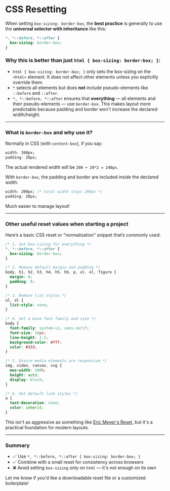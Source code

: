 
# CSS Resetting

When setting `box-sizing: border-box`, the **best practice** is generally to use the **universal selector with inheritance** like this:

```css
*, *::before, *::after {
  box-sizing: border-box;
}
```

### Why this is better than just `html { box-sizing: border-box; }`:

* `html { box-sizing: border-box; }` only sets the box-sizing on the `<html>` element. It does not affect other elements unless you explicitly override them.
* `*` selects all elements but does **not** include pseudo-elements like `::before` and `::after`.
* `*, *::before, *::after` ensures that **everything** — all elements and their pseudo-elements — use `border-box`. This makes layout more predictable because padding and border won't increase the declared width/height.

---

### What is `border-box` and why use it?

Normally in CSS (with `content-box`), if you say:

```css
width: 200px;
padding: 20px;
```

The actual rendered width will be `200 + 20*2 = 240px`.

With `border-box`, the padding and border are included *inside* the declared width:

```css
width: 200px; /* total width stays 200px */
padding: 20px;
```

Much easier to manage layout!

---

### Other useful reset values when starting a project

Here’s a basic CSS reset or "normalization" snippet that’s commonly used:

```css
/* 1. Set box-sizing for everything */
*, *::before, *::after {
  box-sizing: border-box;
}

/* 2. Remove default margin and padding */
body, h1, h2, h3, h4, h5, h6, p, ul, ol, figure {
  margin: 0;
  padding: 0;
}

/* 3. Remove list styles */
ul, ol {
  list-style: none;
}

/* 4. Set a base font family and size */
body {
  font-family: system-ui, sans-serif;
  font-size: 16px;
  line-height: 1.5;
  background-color: #fff;
  color: #333;
}

/* 5. Ensure media elements are responsive */
img, video, canvas, svg {
  max-width: 100%;
  height: auto;
  display: block;
}

/* 6. Set default link styles */
a {
  text-decoration: none;
  color: inherit;
}
```

This isn't as aggressive as something like [Eric Meyer's Reset](https://meyerweb.com/eric/tools/css/reset/), but it's a practical foundation for modern layouts.

---

### Summary

* ✅ Use `*, *::before, *::after { box-sizing: border-box; }`
* ✅ Combine with a small reset for consistency across browsers
* ❌ Avoid setting `box-sizing` only on `html` — it's not enough on its own

Let me know if you'd like a downloadable reset file or a customized boilerplate!
